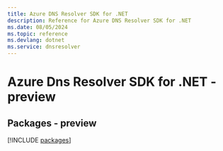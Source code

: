 ```yaml
---
title: Azure DNS Resolver SDK for .NET
description: Reference for Azure DNS Resolver SDK for .NET
ms.date: 08/05/2024
ms.topic: reference
ms.devlang: dotnet
ms.service: dnsresolver
---
```

# Azure Dns Resolver SDK for .NET - preview
## Packages - preview
[!INCLUDE [packages](dns-resolver-index.md)]